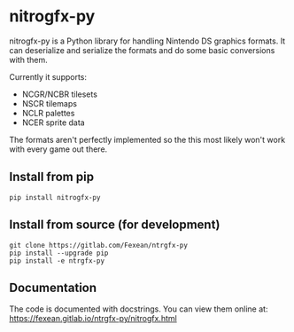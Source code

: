 # nitrogfx-py

nitrogfx-py is a Python library for handling Nintendo DS graphics formats. It can deserialize and serialize the formats and do some basic conversions with them.

Currently it supports:

- NCGR/NCBR tilesets
- NSCR tilemaps
- NCLR palettes
- NCER sprite data

The formats aren't perfectly implemented so the this most likely won't work with every game out there.

## Install from pip

    pip install nitrogfx-py

## Install from source (for development)

    git clone https://gitlab.com/Fexean/ntrgfx-py
    pip install --upgrade pip
    pip install -e ntrgfx-py

## Documentation

The code is documented with docstrings. You can view them online at: https://fexean.gitlab.io/ntrgfx-py/nitrogfx.html

